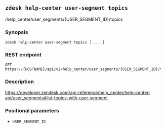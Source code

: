 ## `zdesk help-center user-segment topics`

/help_center/user_segments/{USER_SEGMENT_ID}/topics

### Synopsis

    zdesk help-center user-segment topics [ ... ]

### REST endpoint

    GET https://{HOSTNAME}/api/v2/help_center/user_segments/{USER_SEGMENT_ID}/topics

### Description

https://developer.zendesk.com/api-reference/help_center/help-center-api/user_segments#list-topics-with-user-segment

### Positional parameters

* `USER_SEGMENT_ID`

